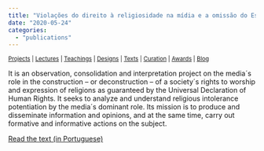 ```yaml
---
title: "Violações do direito à religiosidade na mídia e a omissão do Estado Brasileiro"
date: "2020-05-24"
categories: 
  - "publications"
---
```


<small>[Projects](../projects.html) | [Lectures](../lectures.html) | [Teachings](../teachings.html) | [Designs](../designs.html) | [Texts](../texts.html) | [Curation](../curation.html) | [Awards](../awards.html) | <a href="https://readruiz.medium.com/" target="_blank">Blog</a></small>

It is an observation, consolidation and interpretation project on the media´s role in the construction – or deconstruction – of a society´s rights to worship and expression of religions as guaranteed by the Universal Declaration of Human Rights. It seeks to analyze and understand religious intolerance potentiation by the media´s dominant role. Its mission is to produce and disseminate information and opinions, and at the same time, carry out formative and informative actions on the subject.

[Read the text (in Portuguese)](https://ojuran.wordpress.com/2012/11/14/madrededeus/)
